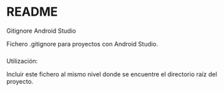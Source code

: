 # README #

Gitignore Android Studio

Fichero .gitignore para proyectos con Android Studio.

#####

Utilización:

Incluir este fichero al mismo nivel donde se encuentre el directorio raíz del proyecto.
